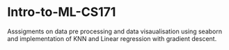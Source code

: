 # Intro-to-ML-CS171

Asssigments on data pre processing and  data visaualisation using seaborn and implementation of KNN and Linear regression with gradient descent.  
